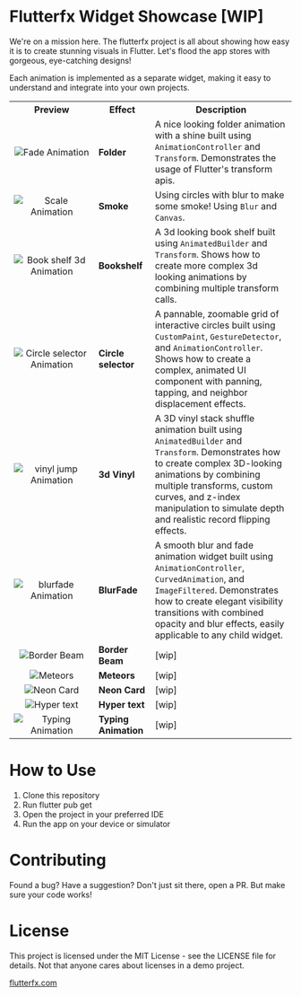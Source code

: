 # Flutterfx Widget Showcase [WIP]


We're on a mission here. The flutterfx project is all about showing how easy it is to create stunning visuals in Flutter. Let's flood the app stores with gorgeous, eye-catching designs!

Each animation is implemented as a separate widget, making it easy to understand and integrate into your own projects.

<table>
  <tr>
    <th width="30%">Preview</th>
    <th width="20%">Effect</th>
    <th width="50%">Description</th>
  </tr>
  <tr>
    <td align="center">
      <img src="https://github.com/flutterfx/flutterfx_widgets/blob/main/external_asset/showcase_white_bg.gif" alt="Fade Animation" style="max-width:200px;">
    </td>
    <td><strong>Folder</strong></td>
    <td>
      A nice looking folder animation with a shine built using <code>AnimationController</code> and <code>Transform</code>. 
      Demonstrates the usage of Flutter's transform apis.
    </td>
  </tr>
  <tr>
    <td align="center">
      <img src="https://github.com/flutterfx/flutterfx_widgets/blob/main/external_asset/showcase_smoke.gif" alt="Scale Animation" style="max-width:200px;">
    </td>
    <td><strong>Smoke</strong></td>
    <td>
      Using circles with blur to make some smoke! Using <code>Blur</code> and <code>Canvas</code>.
    </td>
  </tr>
  <tr>
    <td align="center">
      <img src="https://github.com/flutterfx/flutterfx_widgets/blob/main/external_asset/gif_short.gif" alt="Book shelf 3d Animation" style="max-width:200px;">
    </td>
    <td><strong>Bookshelf</strong></td>
    <td>
      A 3d looking book shelf built using <code>AnimatedBuilder</code> and <code>Transform</code>. 
      Shows how to create more complex 3d looking animations by combining multiple transform calls.
    </td>
  </tr>
  <tr>
    <td align="center">
      <img src="https://github.com/flutterfx/flutterfx_widgets/blob/main/external_asset/showcase_circle_selector.gif" alt="Circle selector Animation" style="max-width:200px;">
    </td>
    <td><strong>Circle selector</strong></td>
    <td>
      A pannable, zoomable grid of interactive circles built using <code>CustomPaint</code>, <code>GestureDetector</code>, and <code>AnimationController</code>.
      Shows how to create a complex, animated UI component with panning, tapping, and neighbor displacement effects.
    </td>
  </tr>
  <tr>
    <td align="center">
      <img src="https://github.com/flutterfx/flutterfx_widgets/blob/main/external_asset/showcase_3d_vinyl.gif" alt="vinyl jump Animation" style="max-width:200px;">
    </td>
    <td><strong>3d Vinyl</strong></td>
    <td>
      A 3D vinyl stack shuffle animation built using <code>AnimatedBuilder</code> and <code>Transform</code>. Demonstrates how to create complex 3D-looking animations by combining multiple transforms, custom curves, and z-index manipulation to simulate depth and realistic record flipping effects.
    </td>
  </tr>
  <tr>
    <td align="center">
      <img src="https://github.com/flutterfx/flutterfx_widgets/blob/main/external_asset/showcase_blurfade.gif" alt="blurfade Animation" style="max-width:200px;">
    </td>
    <td><strong>BlurFade</strong></td>
    <td>
      A smooth blur and fade animation widget built using <code>AnimationController</code>, <code>CurvedAnimation</code>, and <code>ImageFiltered</code>. 
      Demonstrates how to create elegant visibility transitions with combined opacity and blur effects, easily applicable to any child widget.
    </td>
  </tr>


  

  <tr>
    <td align="center">
      <img src="https://github.com/flutterfx/flutterfx_widgets/blob/main/external_asset/showcase_7.gif" alt="Border Beam" style="max-width:200px;">
    </td>
    <td><strong>Border Beam</strong></td>
    <td>
      [wip]
    </td>
  </tr>

  <tr>
    <td align="center">
      <img src="https://github.com/flutterfx/flutterfx_widgets/blob/main/external_asset/showcase_8.gif" alt="Meteors" style="max-width:200px;">
    </td>
    <td><strong>Meteors</strong></td>
    <td>
     [wip]
    </td>
  </tr>
    <tr>
    <td align="center">
      <img src="https://github.com/flutterfx/flutterfx_widgets/blob/main/external_asset/showcase_9.gif" alt="Neon Card" style="max-width:200px;">
    </td>
    <td><strong>Neon Card</strong></td>
    <td>
      [wip]
    </td>
  </tr>
    <tr>
    <td align="center">
      <img src="https://github.com/flutterfx/flutterfx_widgets/blob/main/external_asset/showcase_10.gif" alt="Hyper text" style="max-width:200px;">
    </td>
    <td><strong>Hyper text</strong></td>
    <td>
     [wip]
    </td>
  </tr>
    <tr>
    <td align="center">
      <img src="https://github.com/flutterfx/flutterfx_widgets/blob/main/external_asset/showcase_11.gif" alt="Typing Animation" style="max-width:200px;">
    </td>
    <td><strong>Typing Animation</strong></td>
    <td>
      [wip]
    </td>
  </tr>
  <!-- Add more rows here as we create new fx-widgets -->
</table>



# How to Use

1. Clone this repository
2. Run flutter pub get
3. Open the project in your preferred IDE
4. Run the app on your device or simulator


# Contributing

Found a bug? Have a suggestion? Don't just sit there, open a PR. But make sure your code works!

# License
This project is licensed under the MIT License - see the LICENSE file for details. Not that anyone cares about licenses in a demo project.

[flutterfx.com](https://flutterfx.com/)



